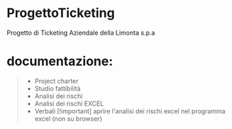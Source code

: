 # ProgettoTicketing
Progetto di Ticketing Aziendale della Limonta s.p.a
# documentazione:
> - Project charter
> - Studio fattibilità
> - Analisi dei rischi
> - Analisi dei rischi EXCEL
> - Verbali
> [!important]
> aprire l'analisi dei rischi excel nel programma excel (non su browser) 

